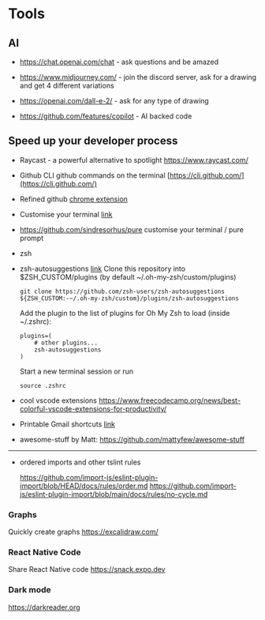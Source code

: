 # Tools

## AI
- https://chat.openai.com/chat - ask questions and be amazed

- https://www.midjourney.com/ - join the discord server, ask for a drawing and get 4 different variations

- https://openai.com/dall-e-2/ - ask for any type of drawing

- https://github.com/features/copilot - AI backed code


## Speed up your developer process

- Raycast - a powerful alternative to spotlight https://www.raycast.com/

- Github CLI github commands on the terminal [https://cli.github.com/](https://cli.github.com/)

- Refined github [chrome extension](https://chrome.google.com/webstore/detail/refined-github/hlepfoohegkhhmjieoechaddaejaokhf/related?hl=en)

- Customise your terminal [link](https://www.youtube.com/watch?v=xy9OIJWtarc&list=PLRHtAyhZJXF751DzeAC1kyFZJGtlWgtCO&index=32)

- https://github.com/sindresorhus/pure customise your terminal / pure prompt

- zsh

- zsh-autosuggestions [link](https://github.com/zsh-users/zsh-autosuggestions/blob/master/INSTALL.md#oh-my-zsh)
    Clone this repository into $ZSH_CUSTOM/plugins (by default ~/.oh-my-zsh/custom/plugins)

    ``` 
    git clone https://github.com/zsh-users/zsh-autosuggestions ${ZSH_CUSTOM:-~/.oh-my-zsh/custom}/plugins/zsh-autosuggestions
    ```

    Add the plugin to the list of plugins for Oh My Zsh to load (inside ~/.zshrc):
    ```
    plugins=( 
        # other plugins...
        zsh-autosuggestions
    )
    ```

    Start a new terminal session or run

    ``` 
    source .zshrc
    ```
- cool vscode extensions https://www.freecodecamp.org/news/best-colorful-vscode-extensions-for-productivity/



- Printable Gmail shortcuts [link](https://docs.google.com/document/d/16h5TBdVGAjNn41h9MlFmK7_DP_WQfZyDSfkIf0RALb4/edit?usp=sharing)

- awesome-stuff by Matt: https://github.com/mattyfew/awesome-stuff

<!-- https://docs.github.com/en/github/writing-on-github/organizing-information-with-tables -->

-------
- ordered imports and other tslint rules

    https://github.com/import-js/eslint-plugin-import/blob/HEAD/docs/rules/order.md
    https://github.com/import-js/eslint-plugin-import/blob/main/docs/rules/no-cycle.md

### Graphs
Quickly create graphs https://excalidraw.com/

### React Native Code
Share React Native code https://snack.expo.dev

### Dark mode
https://darkreader.org
